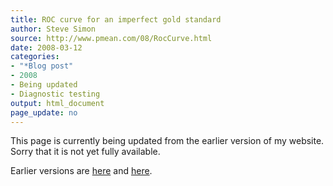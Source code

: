 ```yaml
---
title: ROC curve for an imperfect gold standard
author: Steve Simon
source: http://www.pmean.com/08/RocCurve.html
date: 2008-03-12
categories:
- "*Blog post"
- 2008
- Being updated
- Diagnostic testing
output: html_document
page_update: no
---
```


This page is currently being updated from the earlier version of my website. Sorry that it is not yet fully available.

<!---More--->

Earlier versions are [here][sim1] and [here][sim2].

[sim1]: http://www.pmean.com/08/RocCurve.html
[sim2]: http://new.pmean.com/imperfect-gold-standard/
